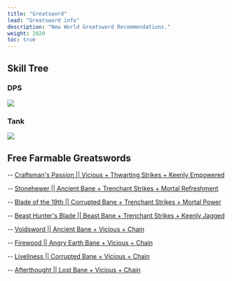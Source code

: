 ```yaml
---
title: "Greatsword"
lead: "Greatsword info"
description: "New World Greatsword Recommendations."
weight: 2020
toc: true
---
```



## Skill Tree

### DPS

<a href="/images/skilltrees/greatsword/1.png" target="_blank"><img src="/images/skilltrees/greatsword/1.png"></a>

### Tank

<a href="/images/skilltrees/greatsword/tank.png" target="_blank"><img src="/images/skilltrees/greatsword/tank.png"></a>

## Free Farmable Greatswords

-- <a href="https://nwdb.info/db/item/2hgreatsword_craftsmanspassiont5_v2" target="_blank">Craftsman's Passion  || Vicious + Thwarting Strikes + Keenly Empowered</a>

-- <a href="https://nwdb.info/db/item/2hgreatsword_stonehewert5_v2" target="_blank">Stonehewer  || Ancient Bane + Trenchant Strikes + Mortal Refreshment</a>

-- <a href="https://nwdb.info/db/item/16_side_27_2hgreatsword_t5" target="_blank">Blade of the 19th  || Corrupted Bane + Trenchant Strikes + Mortal Power</a>

-- <a href="https://nwdb.info/db/item/2hgreatsword_beasthuntersbladet5_v2" target="_blank">Beast Hunter's Blade  || Beast Bane + Trenchant Strikes + Keenly Jagged</a>

-- <a href="https://nwdb.info/db/item/2hgreatsword_voidswordt5_v2" target="_blank">Voidsword  || Ancient Bane + Vicious + Chain</a>

-- <a href="https://nwdb.info/db/item/2hgreatsword_firewoodt5_v2" target="_blank">Firewood  || Angry Earth Bane + Vicious + Chain</a>

-- <a href="https://nwdb.info/db/item/2hgreatsword_livelinesst5_v2" target="_blank">Liveliness  || Corrupted Bane + Vicious + Chain</a>

-- <a href="https://nwdb.info/db/item/2hgreatsword_afterthoughtt5_v2" target="_blank">Afterthought  || Lost Bane + Vicious + Chain</a>
